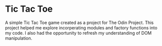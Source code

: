 # Tic Tac Toe

A simple Tic Tac Toe game created as a project for The Odin Project. This project helped me explore incorperating modules and factory functions into my code. I also had the opportunity to refresh my understanding of DOM manipulation.
